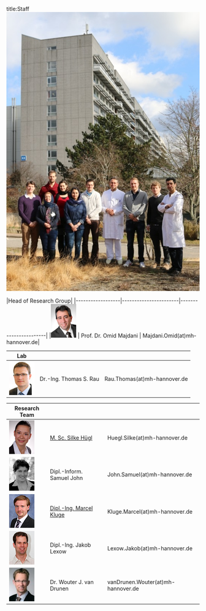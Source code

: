 ﻿title:Staff
![Image Staff](staff/IMG_1922_bearb.jpg)

|Head of Research Group|
|------------------|-----------------------|-----------------------|
|![Image Omid Majdani](staff/Omid.jpg) |  Prof. Dr. Omid Majdani |  Majdani.Omid(at)mh-hannover.de|


|Lab  					|  | |
|------------------|-----------------------|-----------------------|
|![Image Thomas Rau](staff/Thomas.jpg) | Dr.-Ing. Thomas S. Rau		|	Rau.Thomas(at)mh-hannover.de|	


|Research Team 			|  | |
|------------------|-----------------------|-----------------------|
|![Image Silke Hügl ](staff/Silke.jpg) | [M. Sc. Silke Hügl](staff/silke.html "Silke Hügl")	|	Huegl.Silke(at)mh-hannover.de|
|![Image Samuel John](staff/Samuel.jpg)| Dipl.-Inform. Samuel John			|	John.Samuel(at)mh-hannover.de|
|![Image Marcel Kluge](staff/Marcel.jpg) |[Dipl.-Ing. Marcel Kluge](staff/marcel.html "Marcel Kluge")		|	Kluge.Marcel(at)mh-hannover.de|
|![Image Jakob Lexow](staff/Jakob.jpg) | Dipl.-Ing. Jakob Lexow			|	Lexow.Jakob(at)mh-hannover.de|
|![Image Wouter van Drunen](staff/Wouter.jpg) | Dr. Wouter J. van Drunen	|	vanDrunen.Wouter(at)mh-hannover.de|
